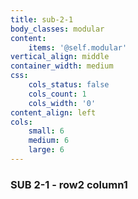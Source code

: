 ```yaml
---
title: sub-2-1
body_classes: modular
content:
    items: '@self.modular'
vertical_align: middle
container_width: medium
css:
    cols_status: false
    cols_count: 1
    cols_width: '0'
content_align: left
cols:
    small: 6
    medium: 6
    large: 6
---
```


### SUB 2-1 - row2 column1